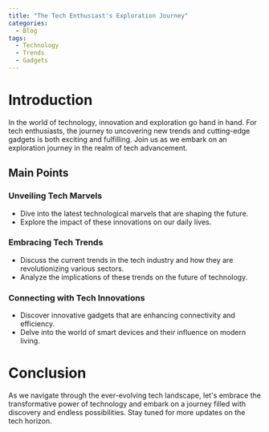 ```yaml
---
title: "The Tech Enthusiast's Exploration Journey"
categories:
  - Blog
tags:
  - Technology
  - Trends
  - Gadgets
---
```


# Introduction
In the world of technology, innovation and exploration go hand in hand. For tech enthusiasts, the journey to uncovering new trends and cutting-edge gadgets is both exciting and fulfilling. Join us as we embark on an exploration journey in the realm of tech advancement.

## Main Points
### Unveiling Tech Marvels
- Dive into the latest technological marvels that are shaping the future.
- Explore the impact of these innovations on our daily lives.

### Embracing Tech Trends
- Discuss the current trends in the tech industry and how they are revolutionizing various sectors.
- Analyze the implications of these trends on the future of technology.

### Connecting with Tech Innovations
- Discover innovative gadgets that are enhancing connectivity and efficiency.
- Delve into the world of smart devices and their influence on modern living.

# Conclusion
As we navigate through the ever-evolving tech landscape, let's embrace the transformative power of technology and embark on a journey filled with discovery and endless possibilities. Stay tuned for more updates on the tech horizon.
